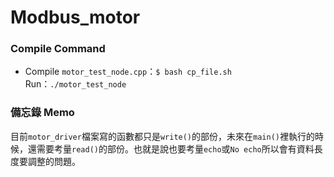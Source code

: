 # Modbus_motor


### Compile Command 
- Compile ```motor_test_node.cpp```：```$ bash cp_file.sh```
    Run：```./motor_test_node```





### 備忘錄 Memo

目前```motor_driver```檔案寫的函數都只是```write()```的部份，未來在```main()```裡執行的時候，還需要考量```read()```的部份。也就是說也要考量```echo```或```No echo```所以會有資料長度要調整的問題。